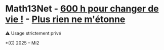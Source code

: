 # Math13Net - [600 h pour changer de vie !](https://youtu.be/rX1fjyX3mGU?si=_yPK_-CK3pKO973H) - [Plus rien ne m'étonne](https://youtu.be/fFoThCFlD3c?si=JmtjKnLkqsI9NV9u)
⚠️ Usage strictement privé

*(C) 2025 – Mi2
